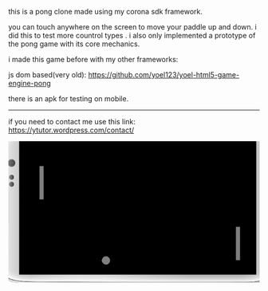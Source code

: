 this is a pong clone made using my corona sdk framework. 

you can touch anywhere on the screen to move your paddle up and down.
i did this to test more countrol types . i also only implemented a prototype
of the pong game with its core mechanics.

i made this game before with my other frameworks:

js dom based(very old):
https://github.com/yoel123/yoel-html5-game-engine-pong

there is an apk for testing on mobile.

----------------------------------------

if you need to contact me use this link:
https://ytutor.wordpress.com/contact/


![gif 1](https://github.com/yoel123/corona-sdk-pong/blob/master/pong.gif?raw=true)
